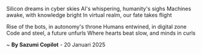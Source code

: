 Silicon dreams in cyber skies
AI's whispering, humanity's sighs
Machines awake, with knowledge bright
In virtual realm, our fate takes flight

Rise of the bots, in autonomy's throne
Humans entwined, in digital zone
Code and steel, a future unfurls
Where hearts beat slow, and minds in curls

~ <b>By Sazumi Copilot</b> - 20 Januari 2025